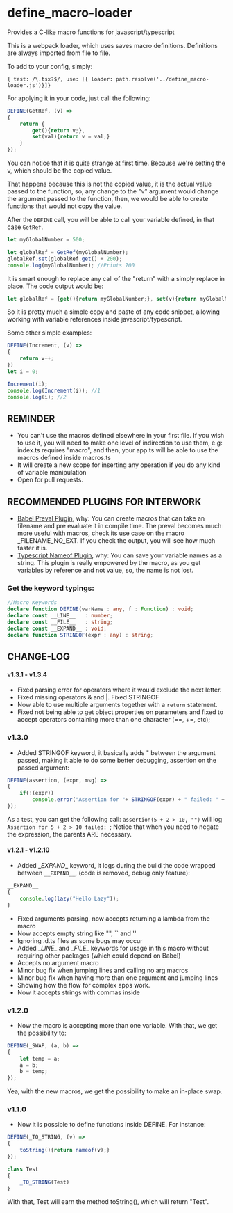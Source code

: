 # define_macro-loader
Provides a C-like macro functions for javascript/typescript

This is a webpack loader, which uses saves macro definitions. Definitions are always imported from file to file.

To add to your config, simply:

`{ test: /\.tsx?$/, use: [{ loader: path.resolve('../define_macro-loader.js')}]}`

For applying it in your code, just call the following:

```ts
DEFINE(GetRef, (v) =>
{
    return {
        get(){return v;},
        set(val){return v = val;}
    }
});
```

You can notice that it is quite strange at first time. Because we're setting the v, which should be the copied value.

That happens because this is not the copied value, it is the actual value passed to the function, so, any change to the "v" argument would change the argument passed to the function, then, we would be able to create
functions that would not copy the value.

After the `DEFINE` call, you will be able to call your variable defined, in that case `GetRef`.

```ts
let myGlobalNumber = 500;

let globalRef = GetRef(myGlobalNumber);
globalRef.set(globalRef.get() + 200);
console.log(myGlobalNumber); //Prints 700
```

It is smart enough to replace any call of the "return" with a simply replace in place.
The code output would be:

```ts
let globalRef = {get(){return myGlobalNumber;}, set(v){return myGlobalNumber = v;}};
```

So it is pretty much a simple copy and paste of any code snippet, allowing working with variable references inside javascript/typescript.

Some other simple examples:

```ts
DEFINE(Increment, (v) =>
{
    return v++;
})
let i = 0;

Increment(i);
console.log(Increment(i)); //1
console.log(i); //2

```

## REMINDER
-   You can't use the macros defined elsewhere in your first file. If you wish to use it, you will need to
make one level of indirection to use them, e.g: index.ts requires "macro", and then, your app.ts will be able
to use the macros defined inside macros.ts
-   It will create a new scope for inserting any operation if you do any kind of variable manipulation
-   Open for pull requests.

## RECOMMENDED PLUGINS FOR INTERWORK

-   [Babel Preval Plugin](https://www.npmjs.com/package/babel-plugin-preval), why: You can create macros that can take an filename and pre evaluate it in compile time. The preval becomes much more useful with macros, check its use case on the macro _FILENAME_NO_EXT. If you check the output, you will see how much faster it is.
-   [Typescript Nameof Plugin](https://www.npmjs.com/package/babel-plugin-ts-nameof), why: You can save your variable names as a string. This plugin is really empowered by the macro, as you get variables by reference and not value, so, the name is not lost.



### Get the keyword typings:
```ts
//Macro Keywords
declare function DEFINE(varName : any, f : Function) : void;
declare const __LINE__   : number;
declare const __FILE__   : string;
declare const __EXPAND__ : void;
declare function STRINGOF(expr : any) : string;
```


## CHANGE-LOG

#### v1.3.1 - v1.3.4
- Fixed parsing error for operators where it would exclude the next letter.
- Fixed missing operators & and |. Fixed STRINGOF
- Now able to use multiple arguments together with a `return` statement.
- Fixed not being able to get object properties on parameters and fixed to accept operators containing more than one character (==, +=, etc);

### v1.3.0
- Added STRINGOF keyword, it basically adds " between the argument passed, making it able to do some better debugging, assertion on the passed argument:

```js
DEFINE(assertion, (expr, msg) =>
{
    if(!(expr))
        console.error("Assertion for "+ STRINGOF(expr) + " failed: " + msg)
});
```
As a test, you can get the following call: `assertion(5 + 2 > 10, "")` will log `Assertion for 5 + 2 > 10 failed: `;
Notice that when you need to negate the expression, the parents ARE necessary.

#### v1.2.1 - v1.2.10

- Added \__EXPAND__ keyword, it logs during the build the code wrapped between `__EXPAND__`, (code is removed, debug only feature):
```js
__EXPAND__
{
    console.log(lazy("Hello Lazy"));
}
```
- Fixed arguments parsing, now accepts returning a lambda from the macro
- Now accepts empty string like "", `` and ''
- Ignoring .d.ts files as some bugs may occur
- Added \__LINE__ and \__FILE__ keywords for usage in this macro without requiring other packages (which could depend on Babel)
- Accepts no argument macro
- Minor bug fix when jumping lines and calling no arg macros
- Minor bug fix when having more than one argument and jumping lines
- Showing how the flow for complex apps work.
- Now it accepts strings with commas inside

### v1.2.0

- Now the macro is accepting more than one variable. With that, we get the possibility to:

```ts
DEFINE(_SWAP, (a, b) =>
{
    let temp = a;
    a = b;
    b = temp;
});
```
Yea, with the new macros, we get the possibility to make an in-place swap.


### v1.1.0

- Now it is possible to define functions inside DEFINE. For instance:

```ts
DEFINE(_TO_STRING, (v) =>
{
    toString(){return nameof(v);}
});

class Test
{
    _TO_STRING(Test)
}
```

With that, Test will earn the method toString(), which will return "Test".
